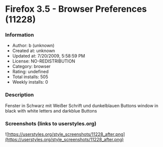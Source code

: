 # Firefox 3.5 - Browser Preferences (11228)

### Information
- Author: b (unknown)
- Created at: unknown
- Updated at: 7/20/2009, 5:58:59 PM
- License: NO-REDISTRIBUTION
- Category: browser
- Rating: undefined
- Total installs: 505
- Weekly installs: 0


### Description
Fenster in Schwarz mit Weißer Schrift und dunkelblauen Buttons
window in black with white letters and darkblue Buttons


### Screenshots (links to userstyles.org)
![https://userstyles.org/style_screenshots/11228_after.png](https://userstyles.org/style_screenshots/11228_after.png)



